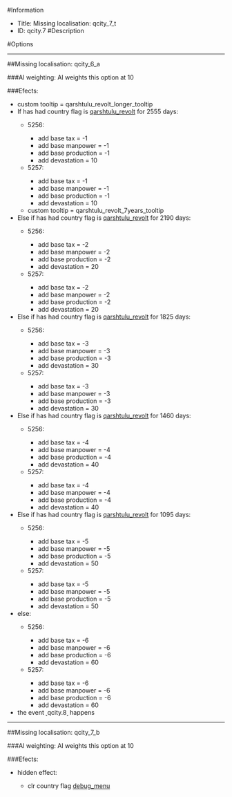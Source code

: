 #Information
 - Title: Missing localisation: qcity_7_t
 - ID: qcity.7
#Description

#Options

___
##Missing localisation: qcity_6_a

###AI weighting:
AI weights this option at 10


###Efects:<ul><li>custom tooltip = qarshtulu_revolt_longer_tooltip</li><li>If has had country flag is [qarshtulu_revolt](../flags/qarshtulu_revolt.md) for 2555 days:</li><ul><li>5256:</li><ul><li>add base tax = -1</li><li>add base manpower = -1</li><li>add base production = -1</li><li>add devastation = 10</li></ul><li>5257:</li><ul><li>add base tax = -1</li><li>add base manpower = -1</li><li>add base production = -1</li><li>add devastation = 10</li></ul><li>custom tooltip = qarshtulu_revolt_7years_tooltip</li></ul><li>Else if has had country flag is [qarshtulu_revolt](../flags/qarshtulu_revolt.md) for 2190 days:</li><ul><li>5256:</li><ul><li>add base tax = -2</li><li>add base manpower = -2</li><li>add base production = -2</li><li>add devastation = 20</li></ul><li>5257:</li><ul><li>add base tax = -2</li><li>add base manpower = -2</li><li>add base production = -2</li><li>add devastation = 20</li></ul></ul><li>Else if has had country flag is [qarshtulu_revolt](../flags/qarshtulu_revolt.md) for 1825 days:</li><ul><li>5256:</li><ul><li>add base tax = -3</li><li>add base manpower = -3</li><li>add base production = -3</li><li>add devastation = 30</li></ul><li>5257:</li><ul><li>add base tax = -3</li><li>add base manpower = -3</li><li>add base production = -3</li><li>add devastation = 30</li></ul></ul><li>Else if has had country flag is [qarshtulu_revolt](../flags/qarshtulu_revolt.md) for 1460 days:</li><ul><li>5256:</li><ul><li>add base tax = -4</li><li>add base manpower = -4</li><li>add base production = -4</li><li>add devastation = 40</li></ul><li>5257:</li><ul><li>add base tax = -4</li><li>add base manpower = -4</li><li>add base production = -4</li><li>add devastation = 40</li></ul></ul><li>Else if has had country flag is [qarshtulu_revolt](../flags/qarshtulu_revolt.md) for 1095 days:</li><ul><li>5256:</li><ul><li>add base tax = -5</li><li>add base manpower = -5</li><li>add base production = -5</li><li>add devastation = 50</li></ul><li>5257:</li><ul><li>add base tax = -5</li><li>add base manpower = -5</li><li>add base production = -5</li><li>add devastation = 50</li></ul></ul><li>else:</li><ul><li>5256:</li><ul><li>add base tax = -6</li><li>add base manpower = -6</li><li>add base production = -6</li><li>add devastation = 60</li></ul><li>5257:</li><ul><li>add base tax = -6</li><li>add base manpower = -6</li><li>add base production = -6</li><li>add devastation = 60</li></ul></ul><li>the event ˻qcity.8˼ happens</li></ul>

___
##Missing localisation: qcity_7_b

###AI weighting:
AI weights this option at 10


###Efects:<ul><li>hidden effect:</li><ul><li>clr country flag [debug_menu](../flags/debug_menu.md)</li></ul></ul>

